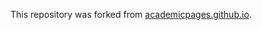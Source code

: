 This repository was forked from [academicpages.github.io](https://github.com/academicpages/academicpages.github.io).
